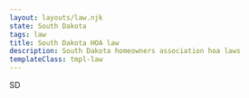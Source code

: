 ```yaml
---
layout: layouts/law.njk
state: South Dakota
tags: law
title: South Dakota HOA law
description: South Dakota homeowners association hoa laws
templateClass: tmpl-law
---
```


SD